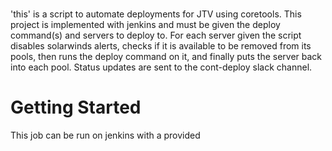#

 'this' is a script to automate deployments for JTV using coretools. This project
  is implemented with jenkins and must be given the deploy command(s) and servers
  to deploy to. For each server given the script disables solarwinds alerts, checks
  if it is available to be removed from its pools, then runs the deploy command on
  it, and finally puts the server back into each pool. Status updates are sent to
  the cont-deploy slack channel.

# Getting Started

  This job can be run on jenkins with a provided 
